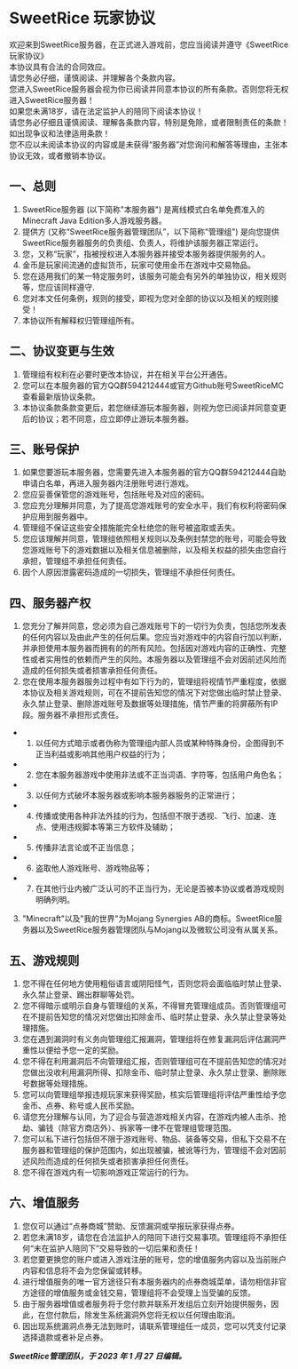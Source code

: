 # SweetRice 玩家协议

欢迎来到SweetRice服务器，在正式进入游戏前，您应当阅读并遵守《SweetRice 玩家协议》  
本协议具有合法的合同效应。  
请您务必仔细，谨慎阅读、并理解各个条款内容。  
您进入SweetRice服务器会视为你已阅读并同意本协议的所有条款。否则您将无权进入SweetRice服务器！  
如果您未满18岁，请在法定监护人的陪同下阅读本协议！  
请您务必仔细且谨慎阅读、理解各条款内容，特别是免除，或者限制责任的条款！  
如出现争议和法律适用条款！  
您不应以未阅读本协议的内容或是未获得“服务器”对您询问和解答等理由，主张本协议无效，或者撤销本协议。

## 一、总则
1. SweetRice服务器 (以下简称"本服务器") 是离线模式白名单免费准入的Minecraft Java Edition多人游戏服务器。
2. 提供方 (又称“SweetRice服务器管理团队”，以下简称"管理组") 是向您提供SweetRice服务器服务的负责组、负责人，将维护该服务器正常运行。
3. 您，又称“玩家”，指被授权进入本服务器并接受本服务器提供服务的人。
4. 金币是玩家间流通的虚拟货币，玩家可使用金币在游戏中交易物品。
5. 您在适用我们的某一特定服务时，该服务可能会有另外的单独协议，相关规则等，您应该同样遵守.
6. 您对本文任何条例，规则的接受，即视为您对全部的协议以及相关的规则接受！
7. 本协议所有解释权归管理组所有。

## 二、协议变更与生效
1. 管理组有权利在必要时更改本协议，并在相关平台公开通告。
2. 您可以在本服务器的官方QQ群594212444或官方Github账号SweetRiceMC查看最新版协议条款。
3. 本协议条款条款变更后，若您继续游玩本服务器，则视为您已阅读并同意变更后的协议；若不同意，应立即停止游玩本服务器。

## 三、账号保护
1. 如果您要游玩本服务器，您需要先进入本服务器的官方QQ群594212444自助申请白名单，再进入服务器内注册账号进行游戏。
2. 您应妥善保管您的游戏账号，包括账号及对应的密码。
3. 您应充分理解并同意，为了提高您游戏账号的安全水平，我们有权利将密码保护应用到服务器中。
4. 管理组不保证这些安全措施能完全杜绝您的账号被盗取或丢失。
5. 您应该理解并同意，管理组依照相关规则以及条例封禁您的账号，可能会导致您游戏账号下的游戏数据以及相关信息被删除，以及相关权益的损失由您自行承担，管理组不承担任何责任。
6. 因个人原因泄露密码造成的一切损失，管理组不承担任何责任。

## 四、服务器产权
1. 您充分了解并同意，您必须为自己游戏账号下的一切行为负责，包括您所发表的任何内容以及由此产生的任何后果。您应当对游戏中的内容自行加以判断，并承担使用本服务器而拥有的的所有风险。包括因对游戏内容的正确性、完整性或者实用性的依赖而产生的风险。本服务器以及管理组不会对因前述风险而造成的任何损失或者损害承担任何责任。
2. 您在使用本服务器服务过程中有如下行为的，管理组将视情节严重程度，依据本协议及相关游戏规则，可在不提前告知您的情况下对您做出临时禁止登录、永久禁止登录、删除游戏账号及数据等处理措施，情节严重的将屏蔽所有IP段。服务器不承担形式责任。
  - 1. 以任何方式暗示或者伪称为管理组内部人员或某种特殊身份，企图得到不正当利益或影响其他用户权益的行为；
  - 2. 您在本服务器游戏中使用非法或不正当词语、字符等，包括用户角色名；
  - 3. 以任何方式破坏本服务器或影响本服务器服务的正常进行；
  - 4. 传播或使用各种非法外挂的行为，包括但不限于透视、飞行、加速、连点、使用违规脚本等第三方软件及辅助；
  - 5. 传播非法言论或不正当信息；
  - 6. 盗取他人游戏账号、游戏物品等；
  - 7. 在其他行业内被广泛认可的不正当行为，无论是否被本协议或者游戏规则明确列明。
3. "Minecraft"以及"我的世界"为Mojang Synergies AB的商标。SweetRice服务器以及SweetRice服务器管理团队与Mojang以及微软公司没有从属关系。

## 五、游戏规则
1. 您不得在任何地方使用粗俗语言或阴阳怪气，否则您将会面临临时禁止登录、永久禁止登录、踢出群聊等处罚。
2. 您不得暗示或明示自身与管理组的关系，不得冒充管理组成员。否则管理组可在不提前告知您的情况对您做出扣除金币、临时禁止登录、永久禁止登录等处理措施。
3. 您在遇到漏洞时有义务向管理组汇报漏洞，管理组将在修复漏洞后评估漏洞严重性以便给予您一定的奖励。
4. 您不得在利用漏洞后不向管理组汇报，否则管理组可在不提前告知您的情况对您做出没收利用漏洞所得、扣除金币、临时禁止登录、永久禁止登录、删除账号数据等处理措施。
5. 您可以向管理组举报违规玩家来获得奖励，核实后管理组将评估严重性给予您金币、点券、称号或人民币奖励。
6. 请您充分理解与认同，为了迎合与营造游戏相关内容，在游戏内被人击杀、抢劫、骗钱（除官方商店外）、拆家等一律不在管理组管理范围。
7. 您可以私下进行包括但不限于游戏账号、物品、装备等交易，但私下交易不在服务器和管理组的保护范围内，如出现被骗，被讹等行为，管理组不会对因前述风险而造成的任何损失或者损害承担任何责任。
8. 您不得在游戏内有一切影响游戏正常运行的行为。

## 六、增值服务
1. 您仅可以通过“点券商城”赞助、反馈漏洞或举报玩家获得点券。
2. 若您未满18岁，请您在合法监护人的陪同下进行交易事项。管理组将不承担任何“未在监护人陪同下”交易导致的一切后果和责任！
3. 若您要更换您的账户或进入游戏注册的账号，您的增值服务内容以及当前账户内容和信息将不会为您保留或转移。
5. 进行增值服务的唯一官方途径只有本服务器内的点券商城菜单，请勿相信非官方途径的增值服务或金钱交易，管理组将不会受理上当受骗的反馈。
6. 由于服务器增值或者服务将于您付款并联系开发组后立刻开始提供服务，因此，在您付款后，除发生系统漏洞外您将无权以任何理由取消。
7. 因出现系统漏洞点券无法到账时，请联系管理组任一成员，您可以凭支付记录选择退款或者补足点券。

***SweetRice管理团队，于 2023 年 1 月 27 日编辑。***
